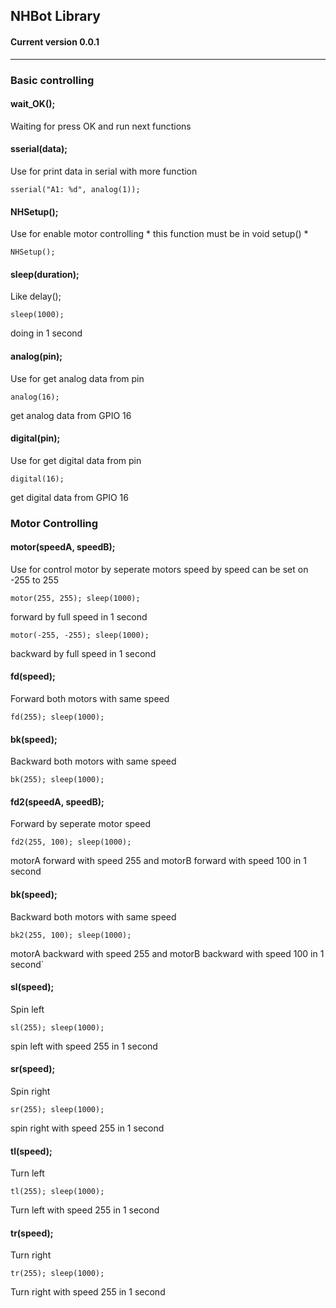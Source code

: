 ## NHBot Library

#### Current version 0.0.1
<hr>

### Basic controlling

#### wait_OK();
Waiting for press OK and run next functions

#### sserial(data);
Use for print data in serial with more function
```
sserial("A1: %d", analog(1));
```

#### NHSetup();
Use for enable motor controlling * this function must be in void setup() *
```
NHSetup();
```

#### sleep(duration);
Like delay();
```
sleep(1000);
```
doing in 1 second

#### analog(pin);
Use for get analog data from pin
```
analog(16);
```
get analog data from GPIO 16

#### digital(pin);
Use for get digital data from pin
```
digital(16);
```
get digital data from GPIO 16

### Motor Controlling

#### motor(speedA, speedB);
Use for control motor by seperate motors speed by speed can be set on -255 to 255
```
motor(255, 255); sleep(1000);
```
forward by full speed in 1 second
``` 
motor(-255, -255); sleep(1000);
```
backward by full speed in 1 second

#### fd(speed);
Forward both motors with same speed
```
fd(255); sleep(1000);
```

#### bk(speed);
Backward both motors with same speed
```
bk(255); sleep(1000);
```

#### fd2(speedA, speedB);
Forward by seperate motor speed
```
fd2(255, 100); sleep(1000);
```
motorA forward with speed 255 and motorB forward with speed 100 in 1 second

#### bk(speed);
Backward both motors with same speed
```
bk2(255, 100); sleep(1000);
``` 
motorA backward with speed 255 and motorB backward with speed 100 in 1 second`

#### sl(speed);
Spin left
```
sl(255); sleep(1000);
```
spin left with speed 255 in 1 second

#### sr(speed);
Spin right
```
sr(255); sleep(1000);
```
spin right with speed 255 in 1 second

#### tl(speed);
Turn left
```
tl(255); sleep(1000);
```
Turn left with speed 255 in 1 second

#### tr(speed);
Turn right
```
tr(255); sleep(1000);
```
Turn right with speed 255 in 1 second
